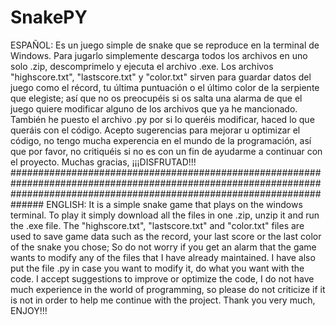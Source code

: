 # SnakePY
ESPAÑOL:
Es un juego simple de snake que se reproduce en la terminal de Windows.
Para jugarlo simplemente descarga todos los archivos en uno solo .zip, descomprimelo y ejecuta el archivo .exe.
Los archivos "highscore.txt", "lastscore.txt" y "color.txt" sirven para guardar datos del juego como el récord, tu última puntuación o el último color de la serpiente que elegiste; así que no os preocupéis si os salta una alarma de que el juego quiere modificar alguno de los archivos que ya he mancionado.
También he puesto el archivo .py por si lo queréis modificar, haced lo que queráis con el código.
Acepto sugerencias para mejorar u optimizar el código, no tengo mucha experencia en el mundo de la programación, así que por favor, no critiquéis si no es con un fin de ayudarme a continuar con el proyecto.
Muchas gracias, ¡¡¡DISFRUTAD!!!
##############################################################################################################################################################################
ENGLISH:
It is a simple snake game that plays on the windows terminal.
To play it simply download all the files in one .zip, unzip it and run the .exe file.
The "highscore.txt", "lastscore.txt" and "color.txt" files are used to save game data such as the record, your last score or the last color of the snake you chose; So do not worry if you get an alarm that the game wants to modify any of the files that I have already maintained.
I have also put the file .py in case you want to modify it, do what you want with the code.
I accept suggestions to improve or optimize the code, I do not have much experience in the world of programming, so please do not criticize if it is not in order to help me continue with the project.
Thank you very much, ENJOY!!!
